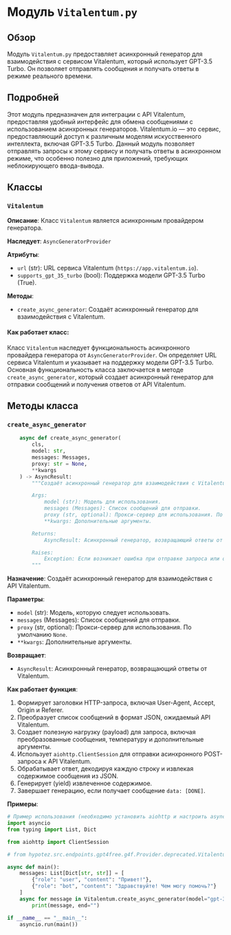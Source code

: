 # Модуль `Vitalentum.py`

## Обзор

Модуль `Vitalentum.py` предоставляет асинхронный генератор для взаимодействия с сервисом Vitalentum, который использует GPT-3.5 Turbo. Он позволяет отправлять сообщения и получать ответы в режиме реального времени.

## Подробней

Этот модуль предназначен для интеграции с API Vitalentum, предоставляя удобный интерфейс для обмена сообщениями с использованием асинхронных генераторов. Vitalentum.io — это сервис, предоставляющий доступ к различным моделям искусственного интеллекта, включая GPT-3.5 Turbo. Данный модуль позволяет отправлять запросы к этому сервису и получать ответы в асинхронном режиме, что особенно полезно для приложений, требующих неблокирующего ввода-вывода.

## Классы

### `Vitalentum`

**Описание**: Класс `Vitalentum` является асинхронным провайдером генератора.

**Наследует**: `AsyncGeneratorProvider`

**Атрибуты**:

-   `url` (str): URL сервиса Vitalentum (`https://app.vitalentum.io`).
-   `supports_gpt_35_turbo` (bool): Поддержка модели GPT-3.5 Turbo (True).

**Методы**:

-   `create_async_generator`: Создаёт асинхронный генератор для взаимодействия с Vitalentum.

#### Как работает класс:

Класс `Vitalentum` наследует функциональность асинхронного провайдера генератора от `AsyncGeneratorProvider`. Он определяет URL сервиса Vitalentum и указывает на поддержку модели GPT-3.5 Turbo. Основная функциональность класса заключается в методе `create_async_generator`, который создает асинхронный генератор для отправки сообщений и получения ответов от API Vitalentum.

## Методы класса

### `create_async_generator`

```python
    async def create_async_generator(
        cls,
        model: str,
        messages: Messages,
        proxy: str = None,
        **kwargs
    ) -> AsyncResult:
        """Создаёт асинхронный генератор для взаимодействия с Vitalentum.

        Args:
            model (str): Модель для использования.
            messages (Messages): Список сообщений для отправки.
            proxy (str, optional): Прокси-сервер для использования. По умолчанию `None`.
            **kwargs: Дополнительные аргументы.

        Returns:
            AsyncResult: Асинхронный генератор, возвращающий ответы от Vitalentum.

        Raises:
            Exception: Если возникает ошибка при отправке запроса или обработке ответа.
        """
```

**Назначение**: Создаёт асинхронный генератор для взаимодействия с API Vitalentum.

**Параметры**:

-   `model` (str): Модель, которую следует использовать.
-   `messages` (Messages): Список сообщений для отправки.
-   `proxy` (str, optional): Прокси-сервер для использования. По умолчанию `None`.
-   `**kwargs`: Дополнительные аргументы.

**Возвращает**:

-   `AsyncResult`: Асинхронный генератор, возвращающий ответы от Vitalentum.

**Как работает функция**:

1.  Формирует заголовки HTTP-запроса, включая User-Agent, Accept, Origin и Referer.
2.  Преобразует список сообщений в формат JSON, ожидаемый API Vitalentum.
3.  Создает полезную нагрузку (payload) для запроса, включая преобразованные сообщения, температуру и дополнительные аргументы.
4.  Использует `aiohttp.ClientSession` для отправки асинхронного POST-запроса к API Vitalentum.
5.  Обрабатывает ответ, декодируя каждую строку и извлекая содержимое сообщения из JSON.
6.  Генерирует (yield) извлеченное содержимое.
7.  Завершает генерацию, если получает сообщение `data: [DONE]`.

**Примеры**:

```python
# Пример использования (необходимо установить aiohttp и настроить asyncio)
import asyncio
from typing import List, Dict

from aiohttp import ClientSession

# from hypotez.src.endpoints.gpt4free.g4f.Provider.deprecated.Vitalentum import Vitalentum

async def main():
    messages: List[Dict[str, str]] = [
        {"role": "user", "content": "Привет!"},
        {"role": "bot", "content": "Здравствуйте! Чем могу помочь?"}
    ]
    async for message in Vitalentum.create_async_generator(model="gpt-3.5-turbo", messages=messages):
        print(message, end="")

if __name__ == "__main__":
    asyncio.run(main())